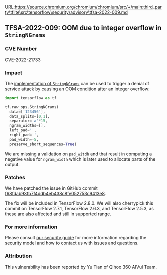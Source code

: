 URL:https://source.chromium.org/chromium/chromium/src/+/main:third_party\tflite\src\tensorflow\security\advisory\tfsa-2022-009.md
## TFSA-2022-009: OOM due to integer overflow in `StringNGrams`

### CVE Number
CVE-2022-21733

### Impact
The [implementation of `StringNGrams`](https://github.com/tensorflow/tensorflow/blob/5100e359aef5c8021f2e71c7b986420b85ce7b3d/tensorflow/core/kernels/string_ngrams_op.cc#L29-L161) can be used to trigger a denial of service attack by causing an OOM condition after an integer overflow:

```python
import tensorflow as tf

tf.raw_ops.StringNGrams(
  data=['123456'],
  data_splits=[0,1],
  separator='a'*15,
  ngram_widths=[],
  left_pad='',
  right_pad='',
  pad_width=-5,
  preserve_short_sequences=True)
```

We are missing a validation on `pad_witdh` and that result in computing a negative value for `ngram_width` which is later used to allocate parts of the output.

### Patches
We have patched the issue in GitHub commit [f68fdab93fb7f4ddb4eb438c8fe052753c9413e8](https://github.com/tensorflow/tensorflow/commit/f68fdab93fb7f4ddb4eb438c8fe052753c9413e8).

The fix will be included in TensorFlow 2.8.0. We will also cherrypick this commit on TensorFlow 2.7.1, TensorFlow 2.6.3, and TensorFlow 2.5.3, as these are also affected and still in supported range.

### For more information
Please consult [our security guide](https://github.com/tensorflow/tensorflow/blob/master/SECURITY.md) for more information regarding the security model and how to contact us with issues and questions.

### Attribution
This vulnerability has been reported by Yu Tian of Qihoo 360 AIVul Team.
